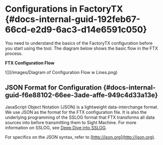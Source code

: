 # Configurations in FactoryTX {#docs-internal-guid-192feb67-66cd-e2d9-6ac3-d14e6591c050}

You need to understand the basics of the FactoryTX configuration before you start using the tool. The diagram below shows the basic flow in the FTX process.

**FTX Configuration Flow**

![](/images/Diagram of Configuration Flow w Lines.png)

## JSON Format for Configuration {#docs-internal-guid-f6e88102-66ee-3ade-affe-949c4d33a13e}

JavaScript Object Notation \(JSON\) is a lightweight data-interchange format. We use JSON as the format for the FTX configuration file. It is also the underlying programming of the SSLOG format that FTX transforms all data sources into before transmitting them to Sight Machine. For more information on SSLOG, see [Deep Dive into SSLOG](/deep-dive-into-sslog.md).

For specifics on the JSON syntax, refer to [http://json.org](http://json.org).

